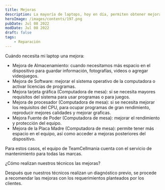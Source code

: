 ```yaml
---
title: Mejoras
description: La mayoría de laptops, hoy en día, permiten obtener mejoras en el dispositivo al tener diseños modulares.
heroImage: /images/contents/197.png
pubDate: Jul 08 2022
modDate: Jul 08 2022
draft: false
tags: 
    - Reparación
---
```


Cuándo necesita mi laptop una mejora:

- Mejora de Almacenamiento: cuando necesitamos más espacio en el dispositivo para guardar información, fotografías, videos o agregar videojuegos.
- Mejora de Software: mejorar el sistema operativo de la computadora o activar licencias de programas.
- Mejora tarjeta gráfica (Computadora de mesa): si se necesita mayores requisitos del sistema para usar programas o para juegos.
- Mejora de procesador (Computadora de mesa): si se necesita mejorar los requisitos del CPU, para ocupar programas de gran rendimiento, reproducir mejores calidades y mejorar graficas.
- Mejora Fuente de Poder (Computadora de mesa): mejorar el rendimiento y protección del equipo.
- Mejora de la Placa Madre (Computadora de mesa): permite tener más espacio en el equipo, así como acceder a mejoras posteriores del dispositivo.

Para estos casos, el equipo de TeamCellmania cuenta con el servicio de mantenimiento para todas las marcas.

¿Cómo realizan nuestros técnicos las mejoras?

Después que nuestros técnicos realizan un diagnóstico previo, se procede a recomendar las mejoras con los requerimientos planteados por los clientes.
